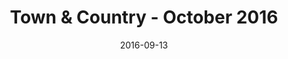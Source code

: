 ---
title: Town & Country - October 2016
date: 2016-09-13
summary_markdown: >
  Assael Midnight Necklace as Featured in Town & Country's 170th Anniversary Issue. #VeryT&C. Tahitian Natural Color Cultured Pearls, 5 Row Necklace, 8.9 - 14.3mm, set 18K White Gold.​
featured_image: /uploads/2016-09-13.jpg
---